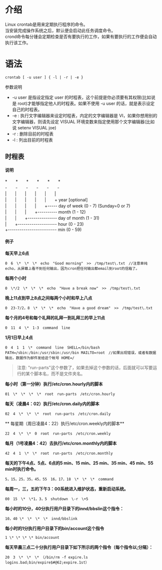 # 介绍
Linux crontab是用来定期执行程序的命令。  
当安装完成操作系统之后，默认便会启动此任务调度命令。  
crond命令每分锺会定期检查是否有要执行的工作，如果有要执行的工作便会自动执行该工作。

# 语法
	crontab [ -u user ] { -l | -r | -e }
参数说明  
* -u user 是指设定指定 user 的时程表，这个前提是你必须要有其权限(比如说是 root)才能够指定他人的时程表。如果不使用 -u user 的话，就是表示设定自己的时程表。  
* -e : 执行文字编辑器来设定时程表，内定的文字编辑器是 VI，如果你想用别的文字编辑器，则请先设定 VISUAL 环境变数来指定使用那个文字编辑器(比如说 setenv VISUAL joe)
* -r : 删除目前的时程表
* -l : 列出目前的时程表

## 时程表
#### 说明
\*　　\*　　\*　　\*　　\*　　\*  
\-　　\-　　\-　　\-　　\-　　\-  
|　　|　　|　　|　　|　　|  
|　　|　　|　　|　　|　　\+ year \[optional\]  
|　　|　　|　　|　　\+----- day of week \(0 \- 7\) \(Sunday=0 or 7\)  
|　　|　　|　　\+---------- month \(1 - 12\)  
|　　|　　\+--------------- day of month \(1 \- 31\)  
|　　\+-------------------- hour \(0 \- 23\)  
\+------------------------- min \(0 \- 59\)  

#### 例子  

**每天早上6点**     
```
0　6　\*　\*　\*　echo　"Good morning"　>>　/tmp/test\.txt　//注意单纯echo，从屏幕上看不到任何输出，因为cron把任何输出都email到root的信箱了。  
```
**每两个小时**  
``` 
0　\*/2　\*　\*　\*　echo　"Have a break now"　>>　/tmp/test\.txt
```   
**晚上11点到早上8点之间每两个小时和早上八点**  
```
0　23-7/2，8　\*　\*　\*　echo　"Have a good dream"　>>　/tmp/test\.txt
```
**每个月的4号和每个礼拜的礼拜一到礼拜三的早上11点**  
```	
0　11　4　\*　1-3　command　line
```  
**1月1日早上4点**  
```
0　4　1　1　\*　command　line　SHELL=/bin/bash PATH=/sbin:/bin:/usr/sbin:/usr/bin MAILTO=root　//如果出现错误，或者有数据输出，数据作为邮件发给这个帐号 HOME=/
```   
> 注意:  "run-parts"这个参数了，如果去掉这个参数的话，后面就可以写要运行的某个脚本名，而不是文件夹名。  

**每小时（第一分钟）执行/etc/cron.hourly内的脚本**  
```	
01　\*　\*　\*　\*　root　run-parts　/etc/cron.hourly
```  
**每天（凌晨4：02）执行/etc/cron.daily内的脚本**  
```	
02　4　\*　\*　\*　root　run-parts　/etc/cron.daily
```  
** 每星期（周日凌晨4：22）执行/etc/cron.weekly内的脚本**  
```
22　4　\*　\*　0　root　run-parts　/etc/cron.weekly
```  
**每月（1号凌晨4：42）去执行/etc/cron.monthly内的脚本**  
```
42　4　1　\*　\*　root　run-parts　/etc/cron.monthly
```  
**每天的下午4点、5点、6点的5 min、15 min、25 min、35 min、45 min、55 min时执行命令。**  
```	
5，15，25，35，45，55　16，17，18　\*　\*　\*　command
```  
**每周一，三，五的下午3：00系统进入维护状态，重新启动系统。**  
```	
00　15　\*　\*1，3，5　shutdown　\-r　\+5
```  
**每小时的10分，40分执行用户目录下的innd/bbslin这个指令：**  
```	
10，40 \*　\*　\*　\*　innd/bbslink
```  
**每小时的1分执行用户目录下的bin/account这个指令**  
```	
1 \* \* \* \* bin/account
```  
**每天早晨三点二十分执行用户目录下如下所示的两个指令（每个指令以;分隔）：**  
```	
20　3　\*　\*　\*　（/bin/rm -f expire.ls logins.bad;bin/expire$#@62;expire.1st）
```